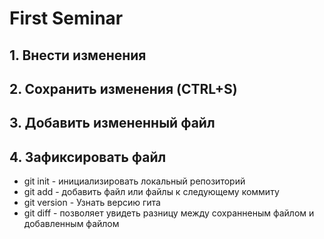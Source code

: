 # First Seminar
## 1. Внести изменения
## 2. Сохранить изменения (CTRL+S)
## 3. Добавить измененный файл
## 4. Зафиксировать файл
* git init - инициализировать локальный репозиторий
* git add - добавить файл или файлы к следующему коммиту
* git version - Узнать версию гита 
* git diff - позволяет увидеть разницу между сохранненым файлом и добавленным файлом
